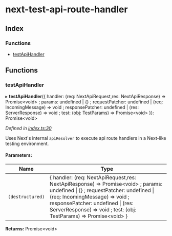 # next-test-api-route-handler

## Index

### Functions

* [testApiHandler](README.md#testapihandler)

## Functions

### testApiHandler

▸ **testApiHandler**({ handler: (req: NextApiRequest,res: NextApiResponse) => Promise\<void> ; params: undefined \| {} ; requestPatcher: undefined \| (req: IncomingMessage) => void ; responsePatcher: undefined \| (res: ServerResponse) => void ; test: (obj: TestParams) => Promise\<void>  }): Promise\<void>

*Defined in [index.ts:30](https://github.com/Xunnamius/next-test-endpoint/blob/057f51b/src/index.ts#L30)*

Uses Next's internal `apiResolver` to execute api route handlers in a
Next-like testing environment.

#### Parameters:

Name | Type |
------ | ------ |
`(destructured)` | { handler: (req: NextApiRequest,res: NextApiResponse) => Promise\<void> ; params: undefined \| {} ; requestPatcher: undefined \| (req: IncomingMessage) => void ; responsePatcher: undefined \| (res: ServerResponse) => void ; test: (obj: TestParams) => Promise\<void>  } |

**Returns:** Promise\<void>
